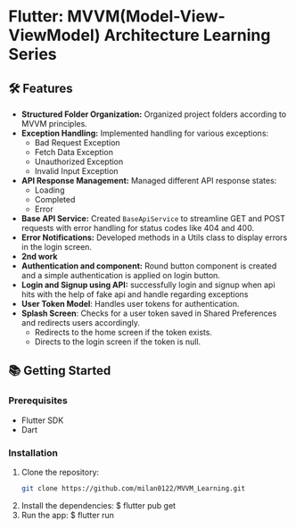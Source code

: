 # Flutter: MVVM(Model-View-ViewModel) Architecture Learning Series




## 🛠️ Features

- **Structured Folder Organization:** Organized project folders according to MVVM principles.
- **Exception Handling:** Implemented handling for various exceptions:
    - Bad Request Exception
    - Fetch Data Exception
    - Unauthorized Exception
    - Invalid Input Exception
- **API Response Management:** Managed different API response states:
    - Loading
    - Completed
    - Error
- **Base API Service:** Created `BaseApiService` to streamline GET and POST requests with error handling for status codes like 404 and 400.
- **Error Notifications:** Developed methods in a Utils class to display errors in the login screen.
- **2nd work**
- **Authentication and component:** Round button component is created and a simple authentication is applied on login button.
- **Login and Signup using API:**  successfully login and signup when api hits with the help of fake api and handle regarding exceptions
- **User Token Model**: Handles user tokens for authentication.
- **Splash Screen**: Checks for a user token saved in Shared Preferences and redirects users accordingly.
  - Redirects to the home screen if the token exists.
  - Directs to the login screen if the token is null.



## 📚 Getting Started

### Prerequisites

- Flutter SDK
- Dart

### Installation

1. Clone the repository:
   ```bash
   git clone https://github.com/milan0122/MVVM_Learning.git
   
2. Install the dependencies:
   $ flutter pub get
3. Run the app:
   $ flutter run 

